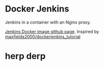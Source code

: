 # Docker Jenkins
Jenkins in a container with an Nginx proxy.

[Jenkins Docker image github page](https://github.com/jenkinsci/docker).
Inspired by [maxfields2000/dockerjenkins_tutorial](https://github.com/maxfields2000/dockerjenkins_tutorial)

# herp derp

